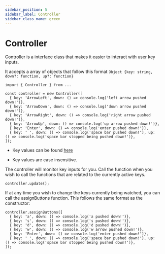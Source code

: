 ```yaml
---
sidebar_position: 5
sidebar_label: Controller
sidebar_class_name: green
---
```

# Controller

Controller is a interface class that makes it easier to interact with user key inputs.

It accepts a array of objects that follow this format `Object {key: string, down?: function, up?: function}`

```
import { Controller } from ...

const controller = new Controller([
  { key: 'ArrowLeft', down: () => console.log('left arrow pushed down!')},
  { key: 'ArrowDown', down: () => console.log('down arrow pushed down!')},
  { key: 'ArrowRight', down: () => console.log('right arrow pushed down!')},
  { key: 'ArrowUp', down: () => console.log('up arrow pushed down!')},
  { key: 'Enter', down: () => console.log('enter pushed down!')},
  { key: ' ', down: () => console.log('space bar pushed down!'), up: () => console.log('space bar stopped being pushed down!')},
]);
```
- Key values can be found [here](https://developer.mozilla.org/en-US/docs/Web/API/KeyboardEvent/key/Key_Values)

- Key values are case insensitive.

The controller will monitor key inputs for you. Call the function when you wish to call the functions that are related to the currently active keys.

```
controller.update();
```

If at any time you wish to change the keys currently being watched, you can call the assignButtons function. This follows the same format as the constructor:

```
controller.assignButtons([
  { key: 'a', down: () => console.log('a pushed down!')},
  { key: 's', down: () => console.log('s pushed down!')},
  { key: 'd', down: () => console.log('d pushed down!')},
  { key: 'w', down: () => console.log('w arrow pushed down!')},
  { key: 'Enter', down: () => console.log('enter pushed down!')},
  { key: ' ', down: () => console.log('space bar pushed down!'), up: () => console.log('space bar stopped being pushed down!')},
]);
```

